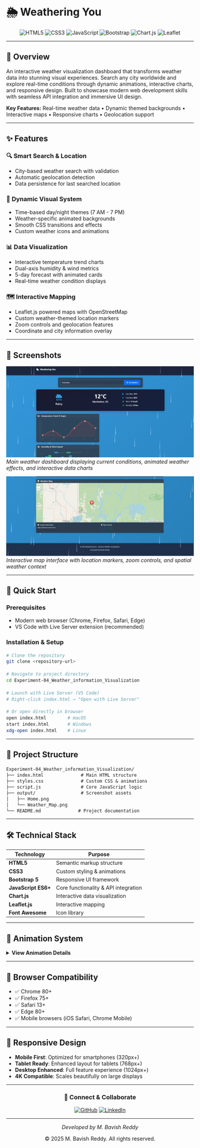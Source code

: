 # 🌦️ Weathering You

<div align="center">
  
![HTML5](https://img.shields.io/badge/html5-%23E34F26.svg?style=for-the-badge&logo=html5&logoColor=white)
![CSS3](https://img.shields.io/badge/css3-%231572B6.svg?style=for-the-badge&logo=css3&logoColor=white)
![JavaScript](https://img.shields.io/badge/javascript-%23323330.svg?style=for-the-badge&logo=javascript&logoColor=%23F7DF1E)
![Bootstrap](https://img.shields.io/badge/bootstrap-%238511FA.svg?style=for-the-badge&logo=bootstrap&logoColor=white)
![Chart.js](https://img.shields.io/badge/chart.js-F5788D.svg?style=for-the-badge&logo=chart.js&logoColor=white)
![Leaflet](https://img.shields.io/badge/Leaflet-199900?style=for-the-badge&logo=Leaflet&logoColor=white)

</div>

---

## 🎯 Overview

An interactive weather visualization dashboard that transforms weather data into stunning visual experiences. Search any city worldwide and explore real-time conditions through dynamic animations, interactive charts, and responsive design. Built to showcase modern web development skills with seamless API integration and immersive UI design.

**Key Features:** Real-time weather data • Dynamic themed backgrounds • Interactive maps • Responsive charts • Geolocation support

---

## ✨ Features

### 🔍 **Smart Search & Location**
- City-based weather search with validation
- Automatic geolocation detection
- Data persistence for last searched location

### 🎨 **Dynamic Visual System**
- Time-based day/night themes (7 AM - 7 PM)
- Weather-specific animated backgrounds
- Smooth CSS transitions and effects
- Custom weather icons and animations

### 📊 **Data Visualization**
- Interactive temperature trend charts
- Dual-axis humidity & wind metrics
- 5-day forecast with animated cards
- Real-time weather condition displays

### 🗺️ **Interactive Mapping**
- Leaflet.js powered maps with OpenStreetMap
- Custom weather-themed location markers
- Zoom controls and geolocation features
- Coordinate and city information overlay

---

## 📸 Screenshots

![Home Dashboard](output/Home.png)
*Main weather dashboard displaying current conditions, animated weather effects, and interactive data charts*

![Weather Map View](output/Weather_Map.png)
*Interactive map interface with location markers, zoom controls, and spatial weather context*

---

## 🚀 Quick Start

### Prerequisites
- Modern web browser (Chrome, Firefox, Safari, Edge)
- VS Code with Live Server extension (recommended)

### Installation & Setup

```bash
# Clone the repository
git clone <repository-url>

# Navigate to project directory
cd Experiment-04_Weather_information_Visualization

# Launch with Live Server (VS Code)
# Right-click index.html → "Open with Live Server"

# Or open directly in browser
open index.html        # macOS
start index.html       # Windows
xdg-open index.html    # Linux
```

---

## 📁 Project Structure

```
Experiment-04_Weather_information_Visualization/
├── index.html              # Main HTML structure
├── styles.css              # Custom CSS & animations
├── script.js               # Core JavaScript logic
├── output/                 # Screenshot assets
│   ├── Home.png
│   └── Weather_Map.png
└── README.md              # Project documentation
```

---

## 🛠️ Technical Stack

| Technology | Purpose |
|------------|---------|
| **HTML5** | Semantic markup structure |
| **CSS3** | Custom styling & animations |
| **Bootstrap 5** | Responsive UI framework |
| **JavaScript ES6+** | Core functionality & API integration |
| **Chart.js** | Interactive data visualization |
| **Leaflet.js** | Interactive mapping |
| **Font Awesome** | Icon library |

---

## 🎨 Animation System

<details>
<summary><strong>View Animation Details</strong></summary>

### Weather-Based Themes
- **☀️ Sunny**: Warm gradients with sun ray effects
- **🌧️ Rainy**: Blue tones with animated raindrops
- **☁️ Cloudy**: Gray gradients with floating clouds
- **💨 Windy**: Light backgrounds with wind streaks
- **🌙 Night**: Star-filled sky with glowing moon

### Interactive Elements
- Smooth hover transitions on forecast cards
- Loading spinners during data fetch
- Toast notifications for user feedback
- Responsive chart animations on data update

</details>

---

## 🔧 Browser Compatibility

- ✅ Chrome 80+
- ✅ Firefox 75+
- ✅ Safari 13+
- ✅ Edge 80+
- ✅ Mobile browsers (iOS Safari, Chrome Mobile)

---

## 📱 Responsive Design

- **Mobile First**: Optimized for smartphones (320px+)
- **Tablet Ready**: Enhanced layout for tablets (768px+)
- **Desktop Enhanced**: Full feature experience (1024px+)
- **4K Compatible**: Scales beautifully on large displays

---

<div align="center">

### 🔗 Connect & Collaborate

[![GitHub](https://img.shields.io/badge/GitHub-100000?style=for-the-badge&logo=github&logoColor=white)](https://github.com/bavish007)
[![LinkedIn](https://img.shields.io/badge/LinkedIn-0077B5?style=for-the-badge&logo=linkedin&logoColor=white)](https://www.linkedin.com/in/bavishreddymuske)

---

*Developed by M. Bavish Reddy*

© 2025 M. Bavish Reddy. All rights reserved.

</div>
